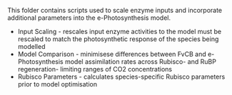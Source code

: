 This folder contains scripts used to scale enzyme inputs and incorporate additional parameters into the e-Photosynthesis model.

- Input Scaling - rescales input enzyme activities to the model must be rescaled to match the photosynthetic response of the species being modelled
- Model Comparison - minimisese differences between FvCB and e-Photosynthesis model assimilation rates across Rubisco- and RuBP regeneration- limiting ranges of CO2 concentrations
- Rubisco Parameters - calculates species-specific Rubisco parameters prior to model optimisation
